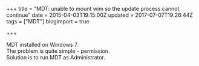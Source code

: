 +++
title = "MDT: unable to mount wim so the update process cannot continue"
date = 2015-04-03T19:15:00Z
updated = 2017-07-07T19:26:44Z
tags = ["MDT"]
blogimport = true 

+++

MDT installed on Windows 7.&nbsp; <br />The problem is quite simple - permission.<br />Solution is to run MDT as Administrator. 
